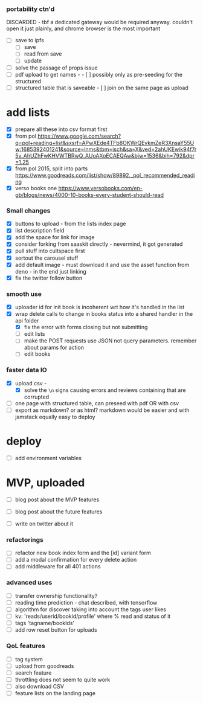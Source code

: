 ### portability ctn'd

DISCARDED - tbf a dedicated gateway would be required anyway. couldn't open it
just plainly, and chrome browser is the most important

- [ ] save to ipfs
  - [ ] save
  - [ ] read from save
  - [ ] update

- [ ] solve the passage of props issue
- [ ] pdf upload to get names - - [ ] possibly only as pre-seeding for the
      structured
- [ ] structured table that is saveable - [ ] join on the same page as upload

# add lists

- [x] prepare all these into csv format first
- [x] from pol
      https://www.google.com/search?q=pol+reading+list&sxsrf=APwXEde4TFb8OKWrQEvkmZeR3XnsaY55Uw:1685392401241&source=lnms&tbm=isch&sa=X&ved=2ahUKEwik94f7r5v_AhUZhFwKHVWTBRwQ_AUoAXoECAEQAw&biw=1536&bih=792&dpr=1.25
- [x] from pol 2015, split into parts
      https://www.goodreads.com/list/show/89892._pol_recommended_reading
- [x] verso books one
      https://www.versobooks.com/en-gb/blogs/news/4000-10-books-every-student-should-read

### Small changes

- [x] buttons to upload - from the lists index page
- [x] list description field
- [x] add the space for link for image
- [x] consider forking from saaskit directly - nevermind, it got generated
- [x] pull stuff into cultspace first
- [x] sortout the carousel stuff
- [x] add default image - must download it and use the asset function from
      deno - in the end just linking
- [x] fix the twitter follow button

### smooth use

- [x] uploader id for init book is incoherent wrt how it's handled in the list
- [x] wrap delete calls to change in books status into a shared handler in the
      api folder
  - [x] fix the error with forms closing but not submitting
  - [ ] edit lists
  - [ ] make the POST requests use JSON not query parameters. remember about params for action
  - [ ] edit books

### faster data IO

- [x] upload csv -
  - [x] solve the `\n` signs causing errors and reviews containing that are
        corrupted
- [ ] one page with structured table, can preseed with pdf OR with csv
- [ ] export as markdown? or as html? markdown would be easier and with
      jamstack equally easy to deploy

# deploy

- [ ] add environment variables

# MVP, uploaded

- [ ] blog post about the MVP features
- [ ] blog post about the future features

- [ ] write on twitter about it

### refactorings

- [ ] refactor new book index form and the [id] variant form
- [ ] add a modal confirmation for every delete action
- [ ] add middleware for all 401 actions

### advanced uses

- [ ] transfer ownership functionality?
- [ ] reading time prediction - chat described, with tensorflow
- [ ] algorithm for discover taking into account the tags user likes
- [ ] kv: 'reads/userid/bookid/profile' where % read and status of it
- [ ] tags 'tagname/bookIds'
- [ ] add row reset button for uploads

### QoL features

- [ ] tag system
- [ ] upload from goodreads
- [ ] search feature
- [ ] throttling does not seem to quite work
- [ ] also download CSV
- [ ] feature lists on the landing page
